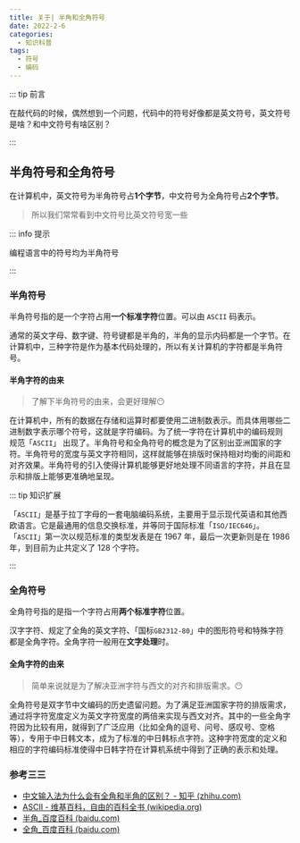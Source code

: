```yaml
---
title: 关于| 半角和全角符号
date: 2022-2-6
categories: 
  - 知识科普
tags: 
  - 符号
  - 编码
---
```


::: tip 前言 

在敲代码的时候，偶然想到一个问题，代码中的符号好像都是英文符号，英文符号是啥？和中文符号有啥区别？

:::

## 半角符号和全角符号

在计算机中，英文符号为半角符号占**1个字节**，中文符号为全角符号占**2个字节**。

> 所以我们常常看到中文符号比英文符号宽一些

::: info 提示

编程语言中的符号均为半角符号

:::

### 半角符号

半角符号指的是一个字符占用**一个标准字符**位置。可以由 `ASCII` 码表示。

通常的英文字母、数字键、符号键都是半角的，半角的显示内码都是一个字节。在计算机中，三种字符是作为基本代码处理的，所以有关计算机的字符都是半角符号。

#### 半角字符的由来

> 了解下半角符号的由来，会更好理解😶

在计算机中，所有的数据在存储和运算时都要使用二进制数表示。而具体用哪些二进制数字表示哪个符号，这就是字符编码。为了统一字符在计算机中的编码规则 规范「`ASCII`」 出现了。半角符号和全角符号的概念是为了区别出亚洲国家的字符。半角符号的宽度与英文字符相同，这样就能够在排版时保持相对均衡的间距和对齐效果。半角符号的引入使得计算机能够更好地处理不同语言的字符，并且在显示和排版上能够更准确地呈现。



::: tip 知识扩展

「`ASCII`」是基于拉丁字母的一套电脑编码系统，主要用于显示现代英语和其他西欧语言。它是最通用的信息交换标准，并等同于国际标准「`ISO/IEC646`」。「`ASCII`」第一次以规范标准的类型发表是在 1967 年，最后一次更新则是在 1986 年，到目前为止共定义了 128 个字符。

:::



### 全角符号

全角符号指的是指一个字符占用**两个标准字符**位置。

汉字字符、规定了全角的英文字符、「国标`GB2312-80`」中的图形符号和特殊字符都是全角字符。全角字符一般用在**文字处理**时。

#### 全角字符的由来

> 简单来说就是为了解决亚洲字符与西文的对齐和排版需求。😶

全角符号是双字节中文编码的历史遗留问题。为了满足亚洲国家字符的排版需求，通过将字符宽度定义为英文字符宽度的两倍来实现与西文对齐。其中的一些全角字符因为比较有用，就得到了广泛应用（比如全角的逗号、问号、感叹号、空格等），专用于中日韩文本，成为了标准的中日韩标点字符。这种字符宽度的定义和相应的字符编码标准使得中日韩字符在计算机系统中得到了正确的表示和处理。



### 参考三三

- [中文输入法为什么会有全角和半角的区别？ - 知乎 (zhihu.com)](https://www.zhihu.com/question/19605819/answer/12355856)
- [ASCII - 维基百科，自由的百科全书 (wikipedia.org)](https://zh.wikipedia.org/wiki/ASCII)
- [半角_百度百科 (baidu.com)](https://baike.baidu.com/item/半角)
- [全角_百度百科 (baidu.com)](https://baike.baidu.com/item/全角/9323113)

